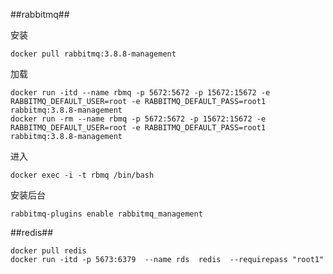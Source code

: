 ##rabbitmq##

安装
    
    docker pull rabbitmq:3.8.8-management

加载

	docker run -itd --name rbmq -p 5672:5672 -p 15672:15672 -e RABBITMQ_DEFAULT_USER=root -e RABBITMQ_DEFAULT_PASS=root1 rabbitmq:3.8.8-management
    docker run -rm --name rbmq -p 5672:5672 -p 15672:15672 -e RABBITMQ_DEFAULT_USER=root -e RABBITMQ_DEFAULT_PASS=root1 rabbitmq:3.8.8-management

进入

	docker exec -i -t rbmq /bin/bash

安装后台

	rabbitmq-plugins enable rabbitmq_management
	
##redis##

    docker pull redis
    docker run -itd -p 5673:6379  --name rds  redis  --requirepass "root1"